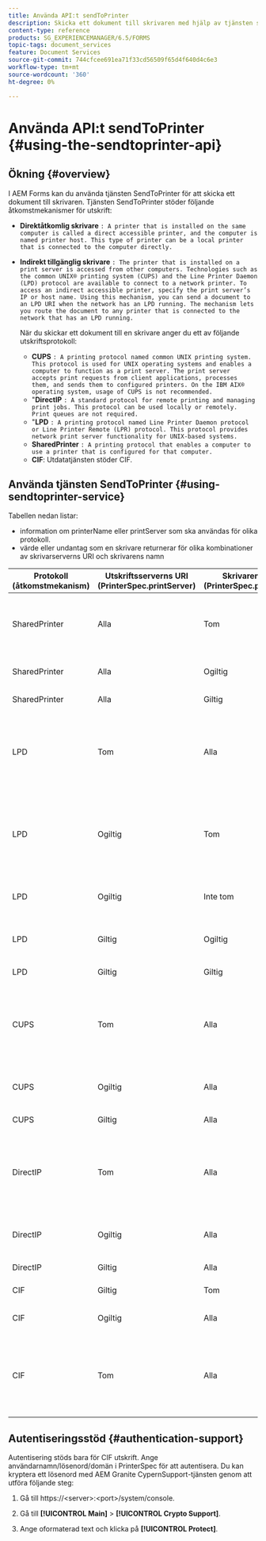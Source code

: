 ```yaml
---
title: Använda API:t sendToPrinter
description: Skicka ett dokument till skrivaren med hjälp av tjänsten sendToPrinter.
content-type: reference
products: SG_EXPERIENCEMANAGER/6.5/FORMS
topic-tags: document_services
feature: Document Services
source-git-commit: 744cfcee691ea71f33cd56509f65d4f640d4c6e3
workflow-type: tm+mt
source-wordcount: '360'
ht-degree: 0%

---
```


# Använda API:t sendToPrinter {#using-the-sendtoprinter-api}

## Ökning {#overview}

I AEM Forms kan du använda tjänsten SendToPrinter för att skicka ett dokument till skrivaren. Tjänsten SendToPrinter stöder följande åtkomstmekanismer för utskrift:

* **Direktåtkomlig skrivare** `: A printer that is installed on the same computer is called a direct accessible printer, and the computer is named printer host. This type of printer can be a local printer that is connected to the computer directly.`

* **Indirekt tillgänglig skrivare** `: The printer that is installed on a print server is accessed from other computers. Technologies such as the common UNIX® printing system (CUPS) and the Line Printer Daemon (LPD) protocol are available to connect to a network printer. To access an indirect accessible printer, specify the print server’s IP or host name. Using this mechanism, you can send a document to an LPD URI when the network has an LPD running. The mechanism lets you route the document to any printer that is connected to the network that has an LPD running.`

  När du skickar ett dokument till en skrivare anger du ett av följande utskriftsprotokoll:

   * **CUPS** `: A printing protocol named common UNIX printing system. This protocol is used for UNIX operating systems and enables a computer to function as a print server. The print server accepts print requests from client applications, processes them, and sends them to configured printers. On the IBM AIX® operating system, usage of CUPS is not recommended.`
   * &quot;**DirectIP** `: A standard protocol for remote printing and managing print jobs. This protocol can be used locally or remotely. Print queues are not required.`
   * &quot;**LPD** `: A printing protocol named Line Printer Daemon protocol or Line Printer Remote (LPR) protocol. This protocol provides network print server functionality for UNIX-based systems.`
   * **SharedPrinter** `: A printing protocol that enables a computer to use a printer that is configured for that computer.`
   * **CIF**: Utdatatjänsten stöder CIF.

## Använda tjänsten SendToPrinter {#using-sendtoprinter-service}

Tabellen nedan listar:

* information om printerName eller printServer som ska användas för olika protokoll.
* värde eller undantag som en skrivare returnerar för olika kombinationer av skrivarserverns URI och skrivarens namn

| Protokoll (åtkomstmekanism) | Utskriftsserverns URI (PrinterSpec.printServer) | Skrivarens namn (PrinterSpec.printerName) | Resultat |
|--- |--- |--- |--- |
| SharedPrinter | Alla | Tom | Undantag: Det obligatoriska argumentet sPrinterName får inte vara tomt. |
| SharedPrinter | Alla | Ogiltig | Ett undantag är att skrivaren inte kan hittas. |
| SharedPrinter | Alla | Giltig | Utskriften är klar. |
| LPD | Tom | Alla | ett undantag som anger att det obligatoriska argumentet sPrintServerUri inte får vara tomt. |
| LPD | Ogiltig | Tom | ett undantag som anger att det obligatoriska argumentet sPrinterName inte får vara tomt. |
| LPD | Ogiltig | Inte tom | ett undantag som anger att sPrintServerUri inte hittas. |
| LPD | Giltig | Ogiltig | ett undantag som anger att skrivaren inte kan hittas. |
| LPD | Giltig | Giltig | Utskriften är klar. |
| CUPS | Tom | Alla | ett undantag som anger att det obligatoriska argumentet sPrintServerUri inte får vara tomt. |
| CUPS | Ogiltig | Alla | ett undantag som anger att skrivaren inte kan hittas. |
| CUPS | Giltig | Alla | Utskriften är klar. |
| DirectIP | Tom | Alla | ett undantag som anger att det obligatoriska argumentet sPrintServerUri inte får vara tomt. |
| DirectIP | Ogiltig | Alla | ett undantag som anger att skrivaren inte kan hittas. |
| DirectIP | Giltig | Alla | Utskriften är klar. |
| CIF | Giltig | Tom | Utskriften är klar. |
| CIF | Ogiltig | Alla | ett okänt fel vid utskrift med CIF. |
| CIF | Tom | Alla | ett undantag som anger att det obligatoriska argumentet sPrintServerUri inte får vara tomt. |

## Autentiseringsstöd {#authentication-support}

Autentisering stöds bara för CIF utskrift. Ange användarnamn/lösenord/domän i PrinterSpec för att autentisera. Du kan kryptera ett lösenord med AEM Granite CypernSupport-tjänsten genom att utföra följande steg:

1. Gå till https://&lt;server>:&lt;port>/system/console.

1. Gå till **[!UICONTROL Main]** > **[!UICONTROL Crypto Support]**.

1. Ange oformaterad text och klicka på **[!UICONTROL Protect]**.
